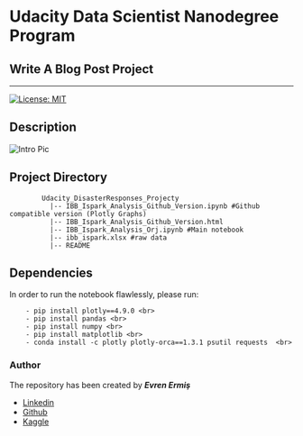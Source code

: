 # Udacity Data Scientist Nanodegree Program 
## Write A Blog Post Project
***

[![License: MIT](https://img.shields.io/badge/License-MIT-yellow.svg)](https://opensource.org/licenses/MIT)

## Description

![Intro Pic](https://user-images.githubusercontent.com/36535914/88682655-94339a80-d0fb-11ea-8411-b838ce55d391.jpg) <br>


## Project Directory
~~~~~~~
        Udacity_DisasterResponses_Projecty
          |-- IBB_Ispark_Analysis_Github_Version.ipynb #Github compatible version (Plotly Graphs)        
          |-- IBB_Ispark_Analysis_Github_Version.html
          |-- IBB_Ispark_Analysis_Orj.ipynb #Main notebook           
          |-- ibb_ispark.xlsx #raw data      
          |-- README
~~~~~~~

## Dependencies

In order to run the notebook flawlessly, please run: <br>

        - pip install plotly==4.9.0 <br>
        - pip install pandas <br>
        - pip install numpy <br>
        - pip install matplotlib <br>
        - conda install -c plotly plotly-orca==1.3.1 psutil requests  <br>

### Author

The repository has been created by ***Evren Ermiş*** <br>

- [Linkedin](www.linkedin.com/in/evrenermis92)
- [Github](https://github.com/eermis1)
- [Kaggle](https://www.kaggle.com/evrenermis/)
